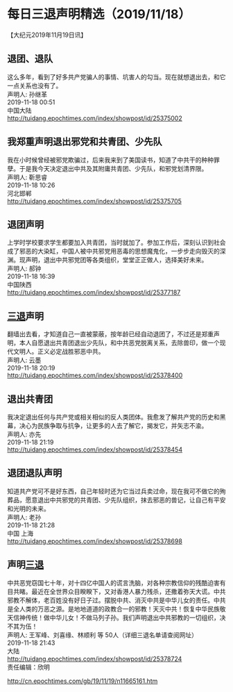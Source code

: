 # 每日三退声明精选（2019/11/18）
  
  
【大纪元2019年11月19日讯】  
## 退团、退队  
这么多年，看到了好多共产党骗人的事情、坑害人的勾当。现在就想退出去，和它一点关系也没有了。  
声明人: 孙继革  
2019-11-18 00:51  
中国大陆  
<a href="http://tuidang.epochtimes.com/index/showpost/id/25375002">http://tuidang.epochtimes.com/index/showpost/id/25375002</a>  
## 我郑重声明退出邪党和共青团、少先队  
我在小时候曾经被邪党欺骗过，后来我来到了美国读书，知道了中共干的种种罪孽。于是我今天决定退出中共及其附庸共青团、少先队，和邪党划清界限。  
声明人: 靳思睿  
2019-11-18 10:26  
河北邯郸  
<a href="http://tuidang.epochtimes.com/index/showpost/id/25375705">http://tuidang.epochtimes.com/index/showpost/id/25375705</a>  
## 退团声明  
上学时学校要求学生都要加入共青团，当时就加了。参加工作后，深刻认识到社会成了邪恶的大染缸，中国人被中共邪党用恶毒的思想魔鬼化，一步步走向毁灭的深渊。现声明，退出中共邪党团等各类组织，堂堂正正做人，选择美好未来。  
声明人: 郝钟  
2019-11-18 16:39  
中国陕西  
<a href="http://tuidang.epochtimes.com/index/showpost/id/25377187">http://tuidang.epochtimes.com/index/showpost/id/25377187</a>  
## <a href="http://cn.epochtimes.com/gb/tag/%E4%B8%89%E9%80%80.html">三退</a>声明  
翻墙出去看，才知道自己一直被蒙蔽，按年龄已经自动退团了，不过还是郑重声明，本人自愿退出共青团退出少先队，和中共恶党脱离关系，去除兽印，做一个现代文明人。正义必定战胜邪恶中共。  
声明人: 云墨  
2019-11-18 20:19  
<a href="http://tuidang.epochtimes.com/index/showpost/id/25378400">http://tuidang.epochtimes.com/index/showpost/id/25378400</a>  
## 退出共青团  
我决定退出任何与共产党或相关相似的反人类团体。我愈发了解共产党的历史和黑幕，决心为民族争取与抗争，让更多的人去了解它，揭发它，并矢志不渝。  
声明人: 亦先  
2019-11-18 21:19  
<a href="http://tuidang.epochtimes.com/index/showpost/id/25378454">http://tuidang.epochtimes.com/index/showpost/id/25378454</a>  
## 退团退队声明  
知道共产党可不是好东西，自己年轻时还为它当过兵卖过命，现在我可不做它的殉葬品，愿意退出中共邪党的共青团、少先队组织，抹去邪恶的兽记，让自己有平安和光明的未来。  
声明人: 老孙  
2019-11-18 21:28  
中国 上海  
<a href="http://tuidang.epochtimes.com/index/showpost/id/25378698">http://tuidang.epochtimes.com/index/showpost/id/25378698</a>  
## 声明<a href="http://cn.epochtimes.com/gb/tag/%E4%B8%89%E9%80%80.html">三退</a>  
中共恶党窃国七十年，对十四亿中国人的谎言洗脑，对各种宗教信仰的残酷迫害有目共睹。最近在全世界众目睽睽下，又对香港人暴力残杀，还撒着弥天大谎。中共邪教不解体，老百姓没有好日子过。摆脱中共、消灭中共是中华儿女的责任。中共是全人类的万恶之源。是地地道道的政教合一的邪教！天灭中共！恢复中华民族敬天信神传统！做中华儿女！不做马列子孙。我们声明退出中共邪教的一切组织，决不其为伍！  
声明人: 王军峰、刘喜缘、林顺利 等 50人（详细三退名单请查阅网址）  
2019-11-18 21:43  
大陆  
<a href="http://tuidang.epochtimes.com/index/showpost/id/25378724">http://tuidang.epochtimes.com/index/showpost/id/25378724</a>  
责任编辑：欣明  
  
  
  
http://cn.epochtimes.com/gb/19/11/19/n11665161.htm
